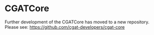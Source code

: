 # CGATCore
Further development of the CGATCore has moved to a new repository. Please see: https://github.com/cgat-developers/cgat-core 
